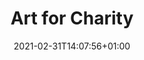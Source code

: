 ---
title: "Art for Charity"
date: 2021-02-31T14:07:56+01:00
draft: false
type: "service-info"
layout: "charity"
menu:
  main:
    weight: 4
---